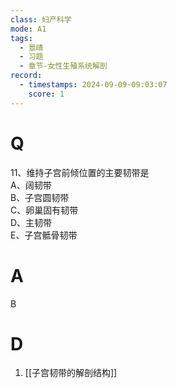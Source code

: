 ```yaml
---
class: 妇产科学
mode: A1
tags:
  - 景晴
  - 习题
  - 章节-女性生殖系统解剖
record:
  - timestamps: 2024-09-09-09:03:07
    score: 1
---
```


# Q
11、维持子宫前倾位置的主要韧带是  
A、阔韧带  
B、子宫圆韧带  
C、卵巢固有韧带  
D、主韧带  
E、子宫骶骨韧带  
# A
B
# D
1. [[子宫韧带的解剖结构]]